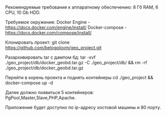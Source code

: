 Рекомендуемые требования к аппаратному обеспечению:
8 Гб RAM, 6 CPU, 10 Gb HDD.

Требуемое окружение: 
Docker Engine - https://docs.docker.com/engine/install/
Docker-compose - https://docs.docker.com/compose/install/

Клонировать проект:
git clone https://github.com/belogolovm/geo_project.git

Разархивировать tar с дампом бд: 
tar -xvf ./geo_project/db/docker_geobd.tar.gz -C ./geo_project/db/ && rm -rf ./geo_project/db/docker_geobd.tar.gz

Перейти в корень проекта и поднять контейнеры
cd ./geo_project && docker-compose up -d

Далее должно появиться 5 контейнеров:
PgPool,Master,Slave,PHP,Apache.

Приложение будет доступно по ip-адресу хостовой машины и 80 порту.
